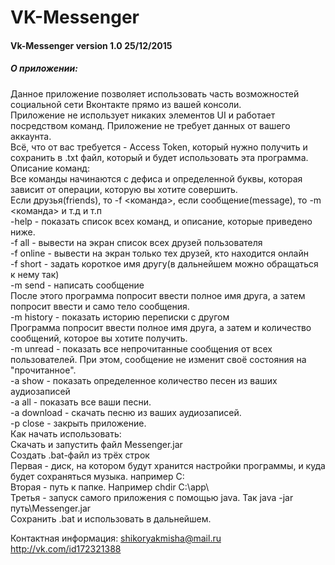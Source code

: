 # VK-Messenger 
<h4>Vk-Messenger version 1.0 25/12/2015<br></h4>
<h5>О приложении:<br></h5>
Данное приложение позволяет использовать часть возможностей социальной сети Вконтакте прямо из вашей консоли.<br>
Приложение не использует никаких элементов UI и работает посредством команд. Приложение не требует данных от вашего аккаунта.<br>
Всё, что от вас требуется - Access Token, который нужно получить и сохранить в .txt файл, который и будет использовать эта программа.<br>
Описание команд:<br>
Все команды начинаются с дефиса и определенной буквы, которая зависит от операции, которую вы хотите совершить.<br>
Если друзья(friends), то -f <команда>, если сообщение(message), то -m <команда> и т.д и т.п<br>
-help - показать список всех команд, и описание, которые приведено ниже.<br>
-f all - вывести на экран список всех друзей пользователя<br>
-f online - вывести на экран только тех друзей, кто находится онлайн<br>
-f short - задать короткое имя другу(в дальнейшем можно обращаться к нему так)<br>
-m send - написать сообщение<br>
После этого программа попросит ввести полное имя друга, а затем попросит ввести и само тело сообщения.<br>
-m history - показать историю переписки с другом<br>
Программа попросит ввести полное имя друга, а затем и количество сообщений, которое вы хотите получить.<br>
-m unread - показать все непрочитанные сообщения от всех пользователей. При этом, сообщение не изменит своё состояния на "прочитанное".<br>
-a show - показать определенное количество песен из ваших аудиозаписей<br>
-a all - показать все ваши песни.<br>
-a download - скачать песню из ваших аудиозаписей.<br>
-p close - закрыть приложение.<br>
Как начать использовать:<br>
Скачать и запустить файл Messenger.jar<br>
Создать .bat-файл из трёх строк<br>
Первая - диск, на котором будут хранится настройки программы, и куда будет сохраняться музыка. например C:<br>
Вторая - путь к папке. Например chdir C:\app\<br>
Третья - запуск самого приложения с помощью java. Так java -jar путь\Messenger.jar<br>
Сохранить .bat и использовать в дальнейшем.<br>

Контактная информация: shikoryakmisha@mail.ru<br>
http://vk.com/id172321388

